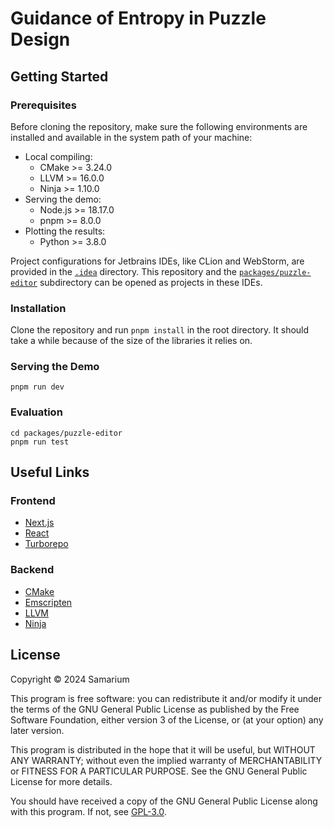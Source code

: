 # Guidance of Entropy in Puzzle Design

## Getting Started

### Prerequisites

Before cloning the repository, make sure the following environments are
installed and available in the system path of your machine:

- Local compiling:
  - CMake >= 3.24.0
  - LLVM >= 16.0.0
  - Ninja >= 1.10.0
- Serving the demo:
  - Node.js >= 18.17.0
  - pnpm >= 8.0.0
- Plotting the results:
  - Python >= 3.8.0

Project configurations for Jetbrains IDEs, like CLion and WebStorm,
are provided in the [`.idea`](/.idea) directory.
This repository and the [`packages/puzzle-editor`](/packages/puzzle-editor) subdirectory
can be opened as projects in these IDEs.

### Installation

Clone the repository and run `pnpm install` in the root directory.
It should take a while because of the size of the libraries it relies on.

### Serving the Demo

```shell
pnpm run dev
```

### Evaluation

```shell
cd packages/puzzle-editor
pnpm run test
```

## Useful Links

### Frontend

- [Next.js](https://nextjs.org)
- [React](https://react.dev/)
- [Turborepo](https://turbo.build/repo)

### Backend

- [CMake](https://cmake.org)
- [Emscripten](https://emscripten.org)
- [LLVM](https://llvm.org)
- [Ninja](https://ninja-build.org)

## License

Copyright ©️ 2024 Samarium

This program is free software: you can redistribute it and/or modify it under
the terms of the GNU General Public License as published by the Free Software Foundation,
either version 3 of the License, or (at your option) any later version.

This program is distributed in the hope that it will be useful, but WITHOUT ANY WARRANTY;
without even the implied warranty of MERCHANTABILITY or FITNESS FOR A PARTICULAR PURPOSE.
See the GNU General Public License for more details.

You should have received a copy of the GNU General Public License along with this program.
If not, see [GPL-3.0](https://www.gnu.org/licenses/gpl-3.0.txt).
